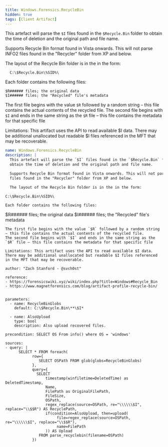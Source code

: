 ```yaml
---
title: Windows.Forensics.RecycleBin
hidden: true
tags: [Client Artifact]
---
```


This artefact will parse the `$I` files found in the `$Recycle.Bin` folder to
obtain the time of deletion and the original path and file name.

Supports Recycle Bin format found in Vista onwards. This will not parse INFO2
files found in the "Recycler" folder from XP and below.

The layout of the Recycle Bin folder is in the in the form:
```
  C:\$Recycle.Bin\%SID%\
```
Each folder contains the following files:
```
$R###### files; the original data
$I###### files; the "Recycled" file's metadata
```
The first file begins with the value `$R` followed by a random string
– this file contains the actual contents of the recycled file.
The second file begins with `$I` and ends in the same string as the
`$R` file – this file contains the metadata for that specific file

Limitations: This artifact uses the API to read available $I data. There may be additional unallocated but readable $I files referenced in the MFT that may be recoverable.


```yaml
name: Windows.Forensics.RecycleBin
description: |
  This artefact will parse the `$I` files found in the `$Recycle.Bin` folder to
  obtain the time of deletion and the original path and file name.

  Supports Recycle Bin format found in Vista onwards. This will not parse INFO2
  files found in the "Recycler" folder from XP and below.

  The layout of the Recycle Bin folder is in the in the form:
  ```
    C:\$Recycle.Bin\%SID%\
  ```
  Each folder contains the following files:
  ```
  $R###### files; the original data
  $I###### files; the "Recycled" file's metadata
  ```
  The first file begins with the value `$R` followed by a random string
  – this file contains the actual contents of the recycled file.
  The second file begins with `$I` and ends in the same string as the
  `$R` file – this file contains the metadata for that specific file

  Limitations: This artifact uses the API to read available $I data. There may be additional unallocated but readable $I files referenced in the MFT that may be recoverable.

author: "Zach Stanford - @svch0st"

reference:
  - https://forensicswiki.xyz/wiki/index.php?title=Windows#Recycle_Bin
  - https://www.magnetforensics.com/blog/artifact-profile-recycle-bin/


parameters:
    - name: RecycleBinGlobs
      default: C:\$Recycle.Bin\**\$I*

    - name: AlsoUpload
      type: bool
      description: Also upload recovered files.

precondition: SELECT OS From info() where OS = 'windows'

sources:
  - query: |
        SELECT * FROM foreach(
              row={
                 SELECT OSPath FROM glob(globs=RecycleBinGlobs)
              },
              query={
                SELECT
                    timestamp(winfiletime=DeletedTime) as DeletedTimestamp,
                    Name,
                    FilePath as OriginalFilePath,
                    FileSize,
                    OSPath,
                    regex_replace(source=OSPath, re="\\\\\\$I", replace="\\$$R") AS RecyclePath,
                    if(condition=AlsoUpload, then=upload(
                         file=regex_replace(source=OSPath, re="\\\\\\$I", replace="\\$$R"),
                         name=FilePath
                    )) AS Upload
                 FROM parse_recyclebin(filename=OSPath)
              })

```
